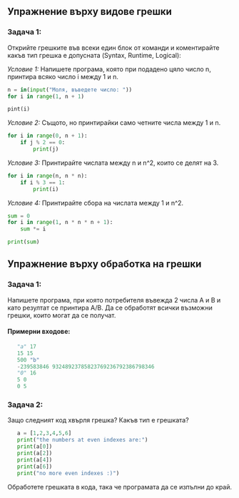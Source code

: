 ## Упражнение върху видове грешки
### Задача 1: 
Открийте грешките във всеки един блок от команди и коментирайте какъв тип грешка е допусната (Syntax, Runtime, Logical):

_Условие 1:_ Напишете програма, която при подадено цяло число n, принтира всяко число i между 1 и n.
```py
n = in(input("Моля, въведете число: "))
for i in range(1, n + 1)

pint(i)
```
_Условие 2:_ Същото, но принтирайки само четните числа между 1 и n.
```py
for i in range(0, n + 1):
    if j % 2 == 0:
        print(j)
```
_Условие 3:_ Принтирайте числата между n и n^2, които се делят на 3.
```py
for i in range(n, n * n):
    if i % 3 == 1:
        print(i)
```

_Условие 4:_ Принтирайте сбора на числата между 1 и n^2.
```py
sum = 0
for i in range(1, n * n * n + 1):
    sum *= i

print(sum)
```
## Упражнение върху обработка на грешки

### Задача 1:
Напишете програма, при която потребителя въвежда 2 числа A и B и като резултат се принтира A/B. Да се обработят всички възможни грешки, които могат да се получат.

#### Примерни входове:
```py
   "a" 17
   15 15
   500 "b"
   -239583846 93248923785823769236792386798346
   "0" 16
   5 0
   0 5
```

### Задача 2:
Защо следният код хвърля грешка? Какъв тип е грешката?
```py   
   a = [1,2,3,4,5,6]
   print("the numbers at even indexes are:")
   print(a[0])
   print(a[2])
   print(a[4])
   print(a[6])
   print("no more even indexes :)")
```
Обработете грешката в кода, така че програмата да се изпълни до край.
